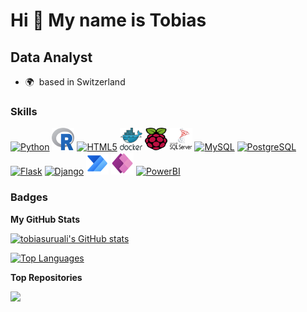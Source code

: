 Hi 👋 My name is Tobias
=======================

Data Analyst
------------

* 🌍  based in Switzerland

### Skills

<p align="left">
<a href="https://www.python.org/" target="_blank" rel="noreferrer"><img src="https://raw.githubusercontent.com/danielcranney/readme-generator/main/public/icons/skills/python-colored.svg" width="36" height="36" alt="Python" /></a>
<a href="https://www.r-project.org/" target="_blank" rel="noreferrer"><img src="https://github.com/tobiasuruali/tobiasuruali/blob/226c0d46fb43624f1295a42a4c4c528e9d1a361a/icons/r-logo.svg" width="36" height="36" alt="R" /></a>
<a href="https://developer.mozilla.org/en-US/docs/Glossary/HTML5" target="_blank" rel="noreferrer"><img src="https://raw.githubusercontent.com/danielcranney/readme-generator/main/public/icons/skills/html5-colored.svg" width="36" height="36" alt="HTML5" /></a>
<a href="https://www.docker.com/" target="_blank" rel="noreferrer"><img src="https://github.com/tobiasuruali/tobiasuruali/blob/226c0d46fb43624f1295a42a4c4c528e9d1a361a/icons/docker.svg" width="36" height="36" alt="Docker" /></a>
<a href="https://www.raspberrypi.com/" target="_blank" rel="noreferrer"><img src="https://github.com/tobiasuruali/tobiasuruali/blob/226c0d46fb43624f1295a42a4c4c528e9d1a361a/icons/raspberry-pi.svg" width="36" height="36" alt="Raspberry-Pi" /></a>
<a href="https://www.microsoft.com/en-us/sql-server/sql-server-2019" target="_blank" rel="noreferrer"><img src="https://github.com/tobiasuruali/tobiasuruali/blob/226c0d46fb43624f1295a42a4c4c528e9d1a361a/icons/Microsoft_SQL_Server_Logo.svg" width="36" height="36" alt="MS_SQL" /></a>
<a href="https://www.mysql.com/" target="_blank" rel="noreferrer"><img src="https://raw.githubusercontent.com/danielcranney/readme-generator/main/public/icons/skills/mysql-colored.svg" width="36" height="36" alt="MySQL" /></a>
<a href="https://www.postgresql.org/" target="_blank" rel="noreferrer"><img src="https://raw.githubusercontent.com/danielcranney/readme-generator/main/public/icons/skills/postgresql-colored.svg" width="36" height="36" alt="PostgreSQL" /></a>
<a href="https://flask.palletsprojects.com/en/2.0.x/" target="_blank" rel="noreferrer"><img src="https://raw.githubusercontent.com/danielcranney/readme-generator/main/public/icons/skills/flask-colored.svg" width="36" height="36" alt="Flask" /></a>
<a href="https://www.djangoproject.com/" target="_blank" rel="noreferrer"><img src="https://raw.githubusercontent.com/danielcranney/readme-generator/main/public/icons/skills/django-colored.svg" width="36" height="36" alt="Django" /></a>
<a href="https://powerautomate.microsoft.com/" target="_blank" rel="noreferrer"><img src="https://github.com/tobiasuruali/tobiasuruali/blob/main/icons/microsoft-power-automate.svg" width="36" height="36" alt="PowerAutomate" /></a>
<a href="https://powerautomate.microsoft.com/" target="_blank" rel="noreferrer"><img src="https://github.com/tobiasuruali/tobiasuruali/blob/226c0d46fb43624f1295a42a4c4c528e9d1a361a/icons/microsoft-power-apps.svg" width="36" height="36" alt="PowerApps" /></a>
<a href="https://powerbi.microsoft.com/" target="_blank" rel="noreferrer"><img src="https://github.com/tobiasuruali/tobiasuruali/blob/226c0d46fb43624f1295a42a4c4c528e9d1a361a/icons/Power_BI_Logo" width="36" height="36" alt="PowerBI" /></a>
</p>


### Badges

<b>My GitHub Stats</b>

<a href="http://www.github.com/tobiasuruali"><img src="https://github-readme-stats.vercel.app/api?username=tobiasuruali&show_icons=true&hide=stars,issues,contribs&count_private=true&title_color=0891b2&text_color=ffffff&icon_color=0891b2&bg_color=000000&hide_border=true&show_icons=true" alt="tobiasuruali's GitHub stats" /></a>

<a href="https://github.com/tobiasuruali" align="left"><img src="https://github-readme-stats.vercel.app/api/top-langs/?username=tobiasuruali&langs_count=10&title_color=0891b2&text_color=ffffff&icon_color=0891b2&bg_color=000000&hide_border=true&locale=en&custom_title=Top%20%Languages" alt="Top Languages" /></a>

<b>Top Repositories</b>

<div width="100%" align="center"><a href="https://github.com/tobiasuruali/DS_ToolKits_Project" align="left"><img align="left" width="45%" src="https://github-readme-stats.vercel.app/api/pin/?username=tobiasuruali&repo=DS_ToolKits_Project&title_color=0891b2&text_color=ffffff&icon_color=0891b2&bg_color=000000&hide_border=true&locale=en" /></a></div><br /><br /><br /><br /><br /><br /><br />


<!--
**tobiasuruali/tobiasuruali** is a ✨ _special_ ✨ repository because its `README.md` (this file) appears on your GitHub profile.

Here are some ideas to get you started:

- 🔭 I’m currently working on ...
- 🌱 I’m currently learning ...
- 👯 I’m looking to collaborate on ...
- 🤔 I’m looking for help with ...
- 💬 Ask me about ...
- 📫 How to reach me: ...
- 😄 Pronouns: ...
- ⚡ Fun fact: ...
-->
